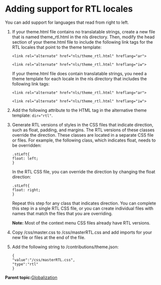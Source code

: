 # Adding support for RTL locales 

You can add support for languages that read from right to left.

1.  If your theme.html file contains no translatable strings, create a new file that is named theme\_rtl.html in the nls directory. Then, modify the head section of your theme.html file to include the following link tags for the RTL locales that point to the theme template:

    ```
    <link rel="alternate" href="nls/theme_rtl.html" hreflang="ar">
    ```

    ```
    <link rel="alternate" href="nls/theme_rtl.html" hreflang="iw">
    ```

    If your theme.html file does contain translatable strings, you need a theme template for each locale in the nls directory that includes the following link tags:

    ```
    <link rel="alternate" href="nls/theme_rtl.html" hreflang="ar">
    ```

    ```
    <link rel="alternate" href="nls/theme_rtl.html" hreflang="iw">
    ```

2.  Add the following attribute to the HTML tag in the alternative theme template: `dir="rtl"`.

3.  Generate RTL versions of styles in the CSS files that indicate direction, such as float, padding, and margins. The RTL versions of these classes override the direction. These classes are located in a separate CSS file or files. For example, the following class, which indicates float, needs to be overridden:

    ```
    .stLeft{
    float: left;
    }
    ```

    In the RTL CSS file, you can override the direction by changing the float direction:

    ```
    .stLeft{
    float: right;
    }
    ```

    Repeat this step for any class that indicates direction. You can complete this step in a single RTL CSS file, or you can create individual files with names that match the files that you are overriding.

    **Note:** Most of the context menu CSS files already have RTL versions.

4.  Copy /css/master.css to /css/masterRTL.css and add imports for your new file or files at the end of the file.

5.  Add the following string to /contributions/theme.json:

    ```
    {
    "value":"/css/masterRTL.css",
    "type":"rtl"
    }
    ```


**Parent topic:**[Globalization ](../dev-theme/themeopt_themedev_globalization.md)

